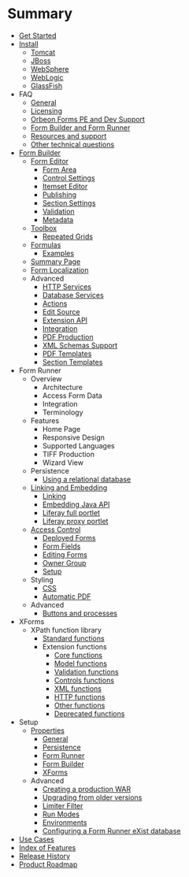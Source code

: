 # Summary

* [Get Started](README.md)
* [Install](install/README.md)
   * [Tomcat](install/tomcat.md)
   * [JBoss](install/jboss.md)
   * [WebSphere](install/websphere.md)
   * [WebLogic](install/weblogic.md)
   * [GlassFish](install/glassfish.md)
* FAQ
   * [General](faq/general.md)
   * [Licensing](faq/licensing.md)
   * [Orbeon Forms PE and Dev Support](faq/pe-dev-support.md)
   * [Form Builder and Form Runner](faq/form-builder-runner.md)
   * [Resources and support](faq/resources-support.md)
   * [Other technical questions](faq/other-technical.md)
* [Form Builder](form-builder/README.md)
   * [Form Editor](form-builder/form-editor/README.md)
       * [Form Area](form-builder/form-editor/form-area.md)
       * [Control Settings](form-builder/form-editor/control-settings.md)
       * [Itemset Editor](form-builder/form-editor/itemset-editor.md)
       * [Publishing](form-builder/form-editor/publishing.md)
       * [Section Settings](form-builder/form-editor/section-settings.md)
       * [Validation](form-builder/form-editor/validation.md)
       * [Metadata](form-builder/form-editor/metadata.md)
   * [Toolbox](form-builder/toolbox/README.md)
       * [Repeated Grids](form-builder/toolbox/repeated-grids.md)
   * [Formulas](form-builder/formulas/README.md)
       * [Examples](form-builder/formulas/examples.md)
   * [Summary Page](form-builder/summary-page.md)
   * [Form Localization](form-builder/forms-localization.md)
   * Advanced
       * [HTTP Services](form-builder/advanced/http-services.md)
       * [Database Services](form-builder/advanced/database-services.md)
       * [Actions](form-builder/advanced/actions.md)
       * [Edit Source](form-builder/advanced/edit-source.md)
       * [Extension API](form-builder/advanced/extension-api.md)
       * [Integration](form-builder/advanced/integration.md)
       * [PDF Production](form-builder/advanced/pdf-production.md)
       * [XML Schemas Support](form-builder/advanced/xml-schema-support.md)
       * [PDF Templates](form-builder/advanced/pdf-templates.md)
       * [Section Templates](form-builder/advanced/section-templates.md)
* Form Runner
   * Overview
       * Architecture
       * Access Form Data
       * Integration
       * Terminology
   * Features
       * Home Page
       * Responsive Design
       * Supported Languages
       * TIFF Production
       * Wizard View
   * Persistence
       * [Using a relational database](form-runner/persistence/relational-db.md)
   * [Linking and Embedding](form-runner/link-embed/README.md)
       * [Linking](form-runner/link-embed/linking.md)
       * [Embedding Java API](form-runner/link-embed/java-api.md)
       * [Liferay full portlet](form-runner/link-embed/liferay-full-portlet.md)
       * [Liferay proxy portlet](form-runner/link-embed/liferay-proxy-portlet.md)
   * [Access Control](form-runner/access-control/README.md)
       * [Deployed Forms](form-runner/access-control/deployed-forms.md)
       * [Form Fields](form-runner/access-control/form-fields.md)
       * [Editing Forms](form-runner/access-control/editing-forms.md)
       * [Owner Group](form-runner/access-control/owner-group.md)
       * [Setup](form-runner/access-control/setup.md)
   * Styling
       * [CSS](form-runner/styling/css.md)
       * [Automatic PDF](form-runner/styling/automatic-pdf.md)
   * Advanced
       * [Buttons and processes](form-runner/advanced/buttons-and-processes.md)
* XForms
   * XPath function library
       * [Standard functions](xforms/xpath/standard-functions.md)
       * Extension functions
           * [Core functions](xforms/xpath/extension-core.md)
           * [Model functions](xforms/xpath/extension-model.md)
           * [Validation functions](xforms/xpath/extension-validation.md)
           * [Controls functions](xforms/xpath/extension-controls.md)
           * [XML functions](xforms/xpath/extension-xml.md)
           * [HTTP functions](xforms/xpath/extension-http.md)
           * [Other functions](xforms/xpath/extension-other.md)
           * [Deprecated functions](xforms/xpath/deprecated-functions.md)
* Setup
   * [Properties](setup/properties/README.md)
       * [General](setup/properties/general.md)
       * [Persistence](setup/properties/persistence.md)
       * [Form Runner](setup/properties/form-runner.md)
       * [Form Builder](setup/properties/form-builder.md)
       * [XForms](setup/properties/xforms.md)
   * Advanced
       * [Creating a production WAR](setup/advanced/production-war.md)
       * [Upgrading from older versions](setup/advanced/upgrading.md)
       * [Limiter Filter](setup/advanced/limiter-filter.md)
       * [Run Modes](setup/advanced/run-modes.md)
       * [Environments](setup/advanced/environments.md)
       * [Configuring a Form Runner eXist database](setup/advanced/exist-db.md)
* [Use Cases](use-cases.md)
* [Index of Features](features.md)
* [Release History](release-history.md)
* [Product Roadmap](roadmap.md)

